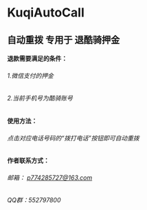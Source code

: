 # KuqiAutoCall
## 自动重拨 专用于 退酷骑押金

#### 退款需要满足的条件：
###### 1.微信支付的押金
###### 2.当前手机号为酷骑账号

#### 使用方法：
###### 点击对应电话号码的“拨打电话”按钮即可自动重拨

#### 作者联系方式：
###### 邮箱： p774285727@163.com 
###### QQ群：552797800
